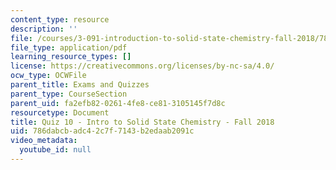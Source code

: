 ```yaml
---
content_type: resource
description: ''
file: /courses/3-091-introduction-to-solid-state-chemistry-fall-2018/786dabcbadc42c7f7143b2edaab2091c_MIT3_091F18_Q10.pdf
file_type: application/pdf
learning_resource_types: []
license: https://creativecommons.org/licenses/by-nc-sa/4.0/
ocw_type: OCWFile
parent_title: Exams and Quizzes
parent_type: CourseSection
parent_uid: fa2efb82-0261-4fe8-ce81-3105145f7d8c
resourcetype: Document
title: Quiz 10 - Intro to Solid State Chemistry - Fall 2018
uid: 786dabcb-adc4-2c7f-7143-b2edaab2091c
video_metadata:
  youtube_id: null
---
```

